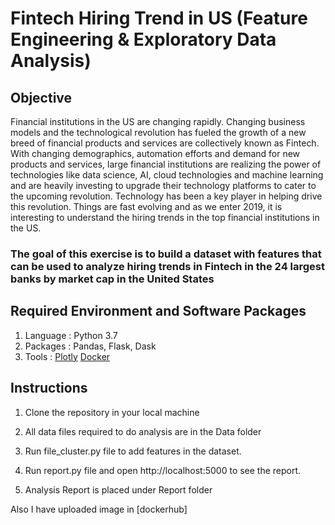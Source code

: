 # Fintech Hiring Trend in US (Feature Engineering & Exploratory Data Analysis)

## Objective

Financial institutions in the US are changing rapidly. Changing business models and the technological revolution has fueled the growth of a new breed of financial products and services are collectively known as Fintech. With changing demographics, automation efforts and demand for new products and services, large financial institutions are realizing the power of technologies like data science, AI, cloud technologies and machine learning and are heavily investing to upgrade their technology platforms to cater to the upcoming revolution. Technology has been a key player in helping drive this revolution. Things are fast evolving and as we enter 2019, it is interesting to understand the hiring trends in the top financial institutions in the US. 

### The goal of this exercise is to build a dataset with features that can be used to analyze hiring trends in Fintech in the 24 largest banks by market cap in the United States

## Required Environment and Software Packages

1. Language : Python 3.7
2. Packages : Pandas, Flask, Dask 
3. Tools : [Plotly](https://plot.ly/create/) [Docker](https://www.docker.com/) 

## Instructions

1. Clone the repository in your local machine

2. All data files required to do analysis are in the Data folder

3. Run file_cluster.py file to add features in the dataset.

4. Run report.py file and open http://localhost:5000 to see the report.

5. Analysis Report is placed under Report folder

Also  I have uploaded image in [dockerhub]
